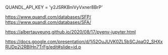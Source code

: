QUANDL_API_KEY = 'y2JSRKBniVyVxner8BrP'

https://www.quandl.com/databases/SFP/
https://www.quandl.com/databases/SFA/

https://albertauyeung.github.io/2020/08/17/pyenv-jupyter.html

https://docs.google.com/presentation/d/1j52OuJUVK0ZL5bSCJqaO2_SHXxRUDp2j2RBlHn7TrFg/edit#slide=id.p
